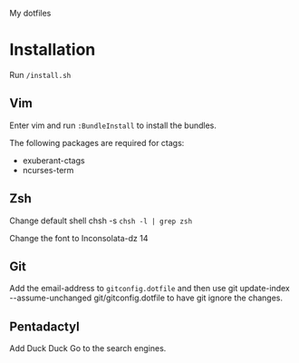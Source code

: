 My dotfiles

# Installation

Run `/install.sh`

## Vim

Enter vim and run `:BundleInstall` to install the bundles.

The following packages are required for ctags:
* exuberant-ctags
* ncurses-term

## Zsh

Change default shell
    chsh -s `chsh -l | grep zsh`

Change the font to Inconsolata-dz 14

## Git

Add the email-address to `gitconfig.dotfile` and then use
    git update-index --assume-unchanged git/gitconfig.dotfile
to have git ignore the changes.

## Pentadactyl

Add Duck Duck Go to the search engines.
